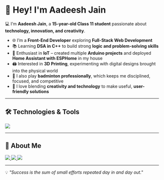 # 👋 Hey! I'm Aadeesh Jain 

💻 I’m **Aadeesh Jain**, a **15-year-old Class 11 student** passionate about **technology, innovation, and creativity**.  

- 🌐 I’m a **Front-End Developer** exploring **Full-Stack Web Development**  
- 📚 Learning **DSA in C++** to build strong **logic and problem-solving skills**  
- 🤖 Enthusiast in **IoT** – created multiple **Arduino projects** and deployed **Home Assistant with ESPHome** in my house  
- 🖨️ Interested in **3D Printing**, experimenting with digital designs brought into the physical world  
- 🏸 I also play **badminton professionally**, which keeps me disciplined, focused, and competitive  
- 🎨 I love blending **creativity and technology** to make useful, **user-friendly solutions**  

---

## 🛠️ Technologies & Tools  

<a href="https://skillicons.dev" target="_blank" rel="noopener noreferrer">
  <img src="https://skillicons.dev/icons?i=html,css,js,react,nextjs,mysql,sqlite,cpp,c,ts,vite,python,git,github,npm,powershell,arduino"/>
</a>  

---

## 📌 About Me  

<a href="https://www.youtube.com/@aadeeshjain1" target="_blank" rel="noopener noreferrer">
  <img src="https://img.shields.io/badge/YouTube-FF0000?style=for-the-badge&logo=youtube&logoColor=white"/>
</a>
<a href="https://x.com/Aadeesh_Jain_1" target="_blank" rel="noopener noreferrer">
  <img src="https://img.shields.io/badge/Twitter(X)-000000?style=for-the-badge&logo=twitter&logoColor=white"/>
</a>
<a href="https://github.com/AadeeshJainB2K" target="_blank" rel="noopener noreferrer">
  <img src="https://img.shields.io/badge/GitHub-000?style=for-the-badge&logo=github&logoColor=white"/>
</a>

---

💡 *"Success is the sum of small efforts repeated day in and day out."*  
